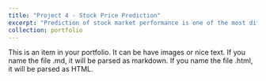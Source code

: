 ```yaml
---
title: "Project 4 - Stock Price Prediction"
excerpt: "Prediction of stock market performance is one of the most difficult things to do. There are so many factors involved in the prediction – physical factors vs. physhological, rational and irrational behavior, etc. All these aspects combine to make share prices instable and very difficult to predict with a high degree of accuracy. Stock price forecast is the most crucial component for investors and companies to predict future revenues and any possible negative earnings. The essence of the stock market investments involves high risk and high profits; thus, it is a source of attraction to many businesses, investors and economists."
collection: portfolio
---
```


This is an item in your portfolio. It can be have images or nice text. If you name the file .md, it will be parsed as markdown. If you name the file .html, it will be parsed as HTML. 
